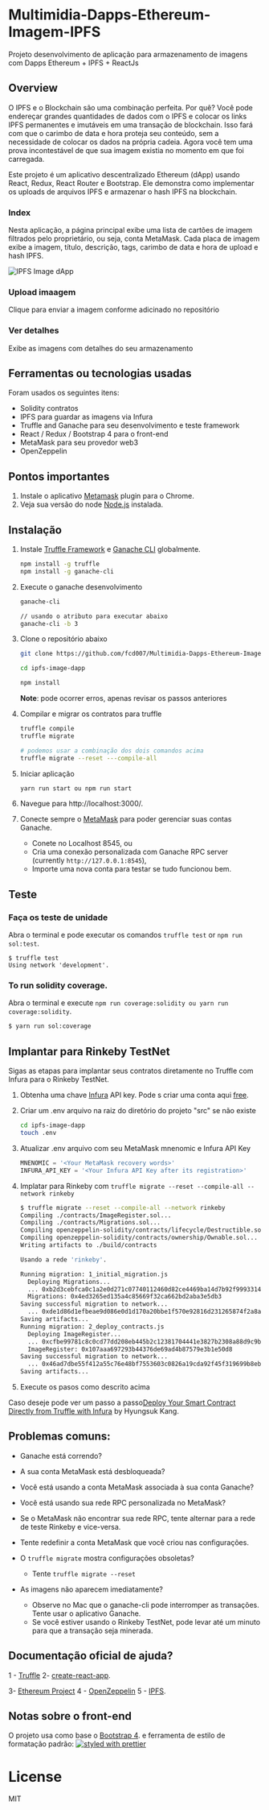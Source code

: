 # Multimidia-Dapps-Ethereum-Imagem-IPFS
Projeto desenvolvimento de aplicação para armazenamento de imagens com Dapps Ethereum + IPFS + ReactJs

## Overview

O IPFS e o Blockchain são uma combinação perfeita. Por quê? Você pode endereçar grandes quantidades de dados com o IPFS e colocar os links IPFS permanentes e imutáveis em uma transação de blockchain. Isso fará com que o carimbo de data e hora proteja seu conteúdo, sem a necessidade de colocar os dados na própria cadeia. Agora você tem uma prova incontestável de que sua imagem existia no momento em que foi carregada.

Este projeto é um aplicativo descentralizado Ethereum (dApp) usando React, Redux, React Router e Bootstrap. Ele demonstra como implementar os uploads de arquivos IPFS e armazenar o hash IPFS na blockchain.


### Index

Nesta aplicação, a página principal exibe uma lista de cartões de imagem filtrados pelo proprietário, ou seja, conta MetaMask. Cada placa de imagem exibe a imagem, título, descrição, tags, carimbo de data e hora de upload e hash IPFS.

![IPFS Image dApp](../master/assets/screenshots/app.png?raw=true 'IPFS Image dApp')

### Upload imaagem

Clique para enviar a imagem conforme adicinado no repositório

###  Ver detalhes

Exibe as imagens com detalhes do seu armazenamento

## Ferramentas ou tecnologias usadas

Foram usados os seguintes itens:

- Solidity contratos
- IPFS para guardar as imagens via Infura
- Truffle and Ganache para seu desenvolvimento e teste framework
- React / Redux / Bootstrap 4 para o front-end
- MetaMask para seu provedor web3
- OpenZeppelin

## Pontos importantes

1.  Instale o aplicativo [Metamask](https://metamask.io/) plugin para o Chrome.
2.  Veja sua versão do node [Node.js](https://nodejs.org/en/) instalada.

## Instalação

1.  Instale [Truffle Framework](http://truffleframework.com/) e [Ganache CLI](http://truffleframework.com/ganache/) globalmente. 

    ```bash
    npm install -g truffle
    npm install -g ganache-cli
    ```

2.  Execute o ganache desenvolvimento

    ```bash
    ganache-cli
    ```

    ```bash
    // usando o atributo para executar abaixo
    ganache-cli -b 3
    ```

3.  Clone o repositório abaixo

    ```bash
    git clone https://github.com/fcd007/Multimidia-Dapps-Ethereum-Imagem-IPFS

    cd ipfs-image-dapp

    npm install
    ```

    <strong>Note</strong>: pode ocorrer erros, apenas revisar os passos anteriores

4.  Compilar e migrar os contratos para truffle

    ```bash
    truffle compile
    truffle migrate

    # podemos usar a combinação dos dois comandos acima
    truffle migrate --reset ---compile-all
    ```

5.  Iniciar aplicação

    ```bash
    yarn run start ou npm run start
    ```

6.  Navegue para http://localhost:3000/.

7.  Conecte sempre o [MetaMask](https://metamask.io/) para poder gerenciar suas contas Ganache.

    - Conete no Localhost 8545, ou
    - Cria uma conexão personalizada com Ganache RPC server (currently `http://127.0.0.1:8545`),
    - Importe uma nova conta para testar se tudo funcionou bem.

## Teste

### Faça os teste de unidade

Abra o terminal e pode executar os comandos `truffle test` or `npm run sol:test`.

```shell
$ truffle test
Using network 'development'.
```

### To run solidity coverage.

Abra o terminal e execute `npm run coverage:solidity ou yarn run coverage:solidity`.

```bash
$ yarn run sol:coverage

```

## Implantar para Rinkeby TestNet

Sigas as etapas para implantar seus contratos diretamente no Truffle com Infura para o Rinkeby TestNet.

1.  Obtenha uma chave [Infura](https://infura.io/) API key. Pode s criar uma conta aqui [free](https://infura.io/signup).
2.  Criar um .env arquivo  na raiz do diretório do projeto "src" se não existe
    ```bash
    cd ipfs-image-dapp
    touch .env
    ```
3.  Atualizar .env arquivo com seu MetaMask mnenomic e Infura API Key
    ```javascript
    MNENOMIC = '<Your MetaMask recovery words>'
    INFURA_API_KEY = '<Your Infura API Key after its registration>'
    ```
4.  Implatar para Rinkeby com `truffle migrate --reset --compile-all --network rinkeby`

    ```bash
    $ truffle migrate --reset --compile-all --network rinkeby
    Compiling ./contracts/ImageRegister.sol...
    Compiling ./contracts/Migrations.sol...
    Compiling openzeppelin-solidity/contracts/lifecycle/Destructible.sol...
    Compiling openzeppelin-solidity/contracts/ownership/Ownable.sol...
    Writing artifacts to ./build/contracts

    Usando a rede 'rinkeby'.

    Running migration: 1_initial_migration.js
      Deploying Migrations...
      ... 0xb2d3cebfca0c1a2e0d271c07740112460d82ce4469ba14d7b92f9993314af50c
      Migrations: 0x4ed3265ed135a4c85669f32ca662bd2aba3e5db3
    Saving successful migration to network...
      ... 0xde1d86d1efbeae9d086e0d1d170a20bbe1f570e92816d231265874f2a8afe556
    Saving artifacts...
    Running migration: 2_deploy_contracts.js
      Deploying ImageRegister...
      ... 0xcfbe99781c8c0cd77dd208eb445b2c12381704441e3827b2308a88d9c9b29079
      ImageRegister: 0x107aaa697293b44376de69ad4b87579e3b1e50d8
    Saving successful migration to network...
      ... 0x46ad7dbe55f412a55c76e48bf7553603c0826a19cda92f45f319699b8eb5a203
    Saving artifacts...
    ```

5.  Execute os pasos como descrito acima

Caso deseje pode ver um passo a passo[Deploy Your Smart Contract Directly from Truffle with Infura](https://medium.com/coinmonks/deploy-your-smart-contract-directly-from-truffle-with-infura-ba1e1f1d40c2) by Hyungsuk Kang.

## Problemas comuns:

- Ganache está correndo?
- A sua conta MetaMask está desbloqueada?
- Você está usando a conta MetaMask associada à sua conta Ganache?
- Você está usando sua rede RPC personalizada no MetaMask?
- Se o MetaMask não encontrar sua rede RPC, tente alternar para a rede de teste Rinkeby e vice-versa.
 
 - Tente redefinir a conta MetaMask que você criou nas configurações.
- O `truffle migrate` mostra configurações obsoletas?
  - Tente `truffle migrate --reset`
- As imagens não aparecem imediatamente?
  - Observe no Mac que o ganache-cli pode interromper as transações. Tente usar o aplicativo Ganache.
  - Se você estiver usando o Rinkeby TestNet, pode levar até um minuto para que a transação seja minerada.

## Documentação oficial de ajuda?

1 - [Truffle](http://truffleframework.com/)
2- [create-react-app](https://github.com/facebookincubator/create-react-app/blob/master/packages/react-scripts/template/README.md). 

3- [Ethereum Project](https://ethereum.org/)
4 - [OpenZeppelin](https://openzeppelin.org/)
5 - [IPFS](https://ipfs.io/).

## Notas sobre o front-end

O projeto usa como base o [Bootstrap 4](https://getbootstrap.com/).
e ferramenta de estilo de formatação padrão:
[![styled with prettier](https://img.shields.io/badge/styled_with-prettier-ff69b4.svg)](https://github.com/prettier/prettier)

# License

MIT
